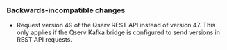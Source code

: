 ### Backwards-incompatible changes

- Request version 49 of the Qserv REST API instead of version 47. This only applies if the Qserv Kafka bridge is configured to send versions in REST API requests.
